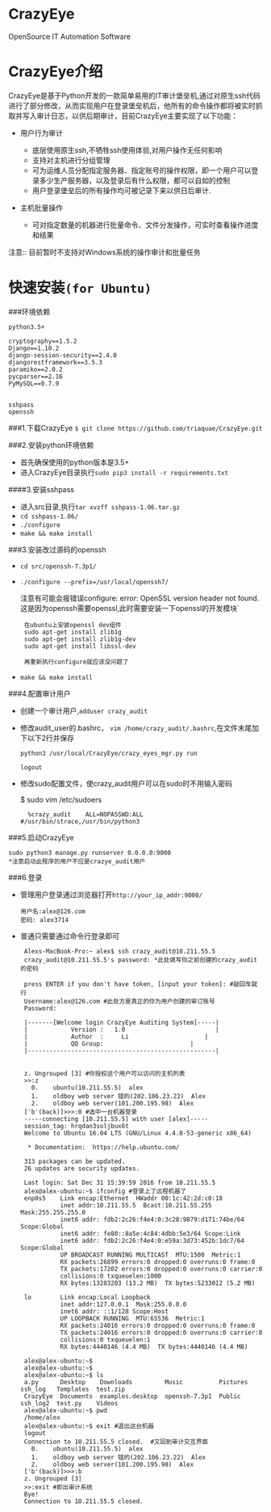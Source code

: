# CrazyEye
OpenSource IT Automation Software



CrazyEye介绍
==================
CrazyEye是基于Python开发的一款简单易用的IT审计堡垒机,通过对原生ssh代码进行了部分修改，从而实现用户在登录堡垒机后，他所有的命令操作都将被实时抓取并写入审计日志，以供后期审计，目前CrazyEye主要实现了以下功能：

- 用户行为审计

   - 底层使用原生ssh,不牺牲ssh使用体验,对用户操作无任何影响
   - 支持对主机进行分组管理
   - 可为运维人员分配指定服务器、指定账号的操作权限，即一个用户可以登录多少生产服务器，以及登录后有什么权限，都可以自如的控制
   - 用户登录堡垒后的所有操作均可被记录下来以供日后审计.

- 主机批量操作
   - 可对指定数量的机器进行批量命令、文件分发操作，可实时查看操作进度和结果

注意:: 目前暂时不支持对Windows系统的操作审计和批量任务


快速安装`(for Ubuntu)`
========
###环境依赖

    python3.5+
    
    cryptography==1.5.2
    Django==1.10.2
    django-session-security==2.4.0
    djangorestframework==3.5.3
    paramiko==2.0.2
    pycparser==2.16
    PyMySQL==0.7.9
    
    
    sshpass 
    openssh
    


###1.下载CrazyEye
`$ git clone https://github.com/triaquae/CrazyEye.git`

###2.安装python环境依赖

*  首先确保使用的python版本是3.5+
*  进入CrazyEye目录执行`sudo pip3 install -r requirements.txt `

####3.安装sshpass
*  进入src目录,执行`tar xvzff sshpass-1.06.tar.gz`
*  `cd sshpass-1.06/`
*  `./configure`
*  `make && make install`


###3.安装改过源码的openssh 
* `cd src/openssh-7.3p1/`
*  `./configure --prefix=/usr/local/openssh7/ `
 
    注意有可能会报错误configure: error: OpenSSL version header not found.这是因为openssh需要openssl,此时需要安装一下openssl的开发模块` 
    
        在ubuntu上安装openssl dev组件
        sudo apt-get install zlib1g
        sudo apt-get install zlib1g-dev
        sudo apt-get install libssl-dev
        
        再重新执行configure就应该没问题了

*  `make && make install`

###4.配置审计用户 
*   创建一个审计用户,`adduser crazy_audit`
*   修改audit_user的.bashrc， `vim /home/crazy_audit/.bashrc`,在文件末尾加下以下2行并保存

        python3 /usr/local/CrazyEye/crazy_eyes_mgr.py run
        
        logout

* 修改sudo配置文件，使crazy_audit用户可以在sudo时不用输入密码
  
    $ sudo vim /etc/sudoers
    
        %crazy_audit    ALL=NOPASSWD:ALL #/usr/bin/strace,/usr/bin/python3


###5.启动CrazyEye


    sudo python3 manage.py runserver 0.0.0.0:9000
    *注意启动此程序的用户不应是crazye_audit用户
    

###6.登录
*   管理用户登录通过浏览器打开`http://your_ip_addr:9000/`
    
        用户名:alex@126.com
        密码: alex3714 


*  普通只需要通过命令行登录即可 
 
        Alexs-MacBook-Pro:~ alex$ ssh crazy_audit@10.211.55.5
        crazy_audit@10.211.55.5's password: *此处填写你之前创建的crazy_audit的密码
        
        press ENTER if you don't have token, [input your token]: #敲回车就行
        Username:alex@126.com #此处方是真正的你为用户创建的审订账号
        Password:
        
        |-------[Welcome login CrazyEye Auditing System]-----|
        |            Version :   1.0                         |
        |            Author  :     Li                     |
        |            QQ Group:                        |
        |----------------------------------------------------|
        
        
        z. Ungrouped [3] #你授权这个用户可以访问的主机列表 
        >>:z
          0.	ubuntu(10.211.55.5)  alex
          1.	oldboy web server 错的(202.106.23.22)  Alex
          2.	oldboy web server(101.200.195.98)  Alex
        ['b'(back)]>>>:0 #选中一台机器登录
        -----connecting [10.211.55.5] with user [alex]-----
        session_tag: hrqdan3soljbux6t
        Welcome to Ubuntu 16.04 LTS (GNU/Linux 4.4.0-53-generic x86_64)
        
         * Documentation:  https://help.ubuntu.com/
        
        313 packages can be updated.
        26 updates are security updates.
        
        Last login: Sat Dec 31 15:39:59 2016 from 10.211.55.5
        alex@alex-ubuntu:~$ ifconfig #登录上了远程机器了
        enp0s5    Link encap:Ethernet  HWaddr 00:1c:42:2d:c0:18  
                  inet addr:10.211.55.5  Bcast:10.211.55.255  Mask:255.255.255.0
                  inet6 addr: fdb2:2c26:f4e4:0:3c28:9879:d171:74be/64 Scope:Global
                  inet6 addr: fe80::8a5e:4c84:4dbb:5e3/64 Scope:Link
                  inet6 addr: fdb2:2c26:f4e4:0:e59a:3d73:452b:1dc7/64 Scope:Global
                  UP BROADCAST RUNNING MULTICAST  MTU:1500  Metric:1
                  RX packets:26899 errors:0 dropped:0 overruns:0 frame:0
                  TX packets:17202 errors:0 dropped:0 overruns:0 carrier:0
                  collisions:0 txqueuelen:1000 
                  RX bytes:13283203 (13.2 MB)  TX bytes:5233012 (5.2 MB)
        
        lo        Link encap:Local Loopback  
                  inet addr:127.0.0.1  Mask:255.0.0.0
                  inet6 addr: ::1/128 Scope:Host
                  UP LOOPBACK RUNNING  MTU:65536  Metric:1
                  RX packets:24016 errors:0 dropped:0 overruns:0 frame:0
                  TX packets:24016 errors:0 dropped:0 overruns:0 carrier:0
                  collisions:0 txqueuelen:1 
                  RX bytes:4440146 (4.4 MB)  TX bytes:4440146 (4.4 MB)
        
        alex@alex-ubuntu:~$ 
        alex@alex-ubuntu:~$ 
        alex@alex-ubuntu:~$ ls
        a.py      Desktop    Downloads         Music          Pictures  ssh_log   Templates  test.zip
        CrazyEye  Documents  examples.desktop  openssh-7.3p1  Public    ssh_log2  test.py    Videos
        alex@alex-ubuntu:~$ pwd
        /home/alex
        alex@alex-ubuntu:~$ exit #退出这台机器 
        logout
        Connection to 10.211.55.5 closed.  #又回到审计交互界面
          0.	ubuntu(10.211.55.5)  alex
          1.	oldboy web server 错的(202.106.23.22)  Alex
          2.	oldboy web server(101.200.195.98)  Alex
        ['b'(back)]>>>:b
        z. Ungrouped [3]
        >>:exit #即出审计系统 
        Bye!
        Connection to 10.211.55.5 closed. 




